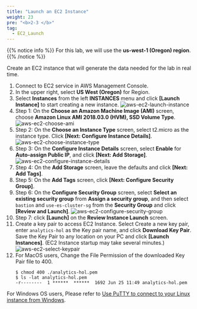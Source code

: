 ```yaml
---
title: "Launch an EC2 Instance"
weight: 23
pre: "<b>2-3 </b>"
tag:
  - EC2_Launch
---
```


{{% notice info %}}
For this lab, we will use the **us-west-1 (Oregon) region**.
{{% /notice %}}

Create an EC2 instance that will generate the data needed for the lab in real time.

1. Connect to EC2 service in AWS Management Console.
2. In the upper right, select **US West (Oregon)** for Region.
3. Select **Instances** from the left **INSTANCES** menu and click **\[Launch Instance\]** to start creating a new instance.
![aws-ec2-launch-instance](/analytics-on-aws/images/aws-ec2-launch-instance.png)
4. Step 1: On the **Choose an Amazon Machine Image (AMI)** screen, choose **Amazon Linux AMI 2018.03.0 (HVM), SSD Volume Type**.
![aws-ec2-choose-ami](/analytics-on-aws/images/aws-ec2-choose-ami.png)
5. Step 2: On the **Choose an Instance Type** screen, select t2.micro as the instance type. Click **\[Next: Configure Instance Details\]**.
![aws-ec2-choose-instance-type](/analytics-on-aws/images/aws-ec2-choose-instance-type.png)
6. Step 3: On the **Configure Instance Details** screen, select **Enable** for **Auto-assign Public IP**, and click **\[Next: Add Storage\]**.
![aws-ec2-configure-instance-details](/analytics-on-aws/images/aws-ec2-configure-instance-details.png)
7. Step 4: On the **Add Storage** screen, leave the defaults and click **\[Next: Add Tags\]**.
8. Step 5: On the **Add Tags** screen, click **\[Next: Configure Security Group\]**.
9. Step 6: On the **Configure Security Group** screen, select **Select an existing security group** from **Assign a security group**, and then select `bastion` and `use-es-cluster-sg` from the **Security Group** and click **\[Review and Launch\]**.
![aws-ec2-configure-security-group](/analytics-on-aws/images/aws-ec2-configure-security-group.png)
10. Step 7: click **\[Launch\]** on the **Review Instance Launch** screen. 
11. Create a key pair to access EC2 Instance.
Select Create a new key pair, enter `analytics-hol` as the Key pair name, and click **Download Key Pair**.
Save the Key Pair to any location on your PC and click **\[Launch Instances\]**. (EC2 Instance startup may take several minutes.)
![aws-ec2-select-keypair](/analytics-on-aws/images/aws-ec2-select-keypair.png)
12. For MacOS users, Change the File Permission of the downloaded Key Pair file to 400.
    ```shell script
    $ chmod 400 ./analytics-hol.pem 
    $ ls -lat analytics-hol.pem 
    -r--------  1 ******  ******  1692 Jun 25 11:49 analytics-hol.pem
    ```

  For Windows OS users, Please refer to [Use PuTTY to connect to your Linux instance from Windows](https://docs.aws.amazon.com/AWSEC2/latest/UserGuide/putty.html).
